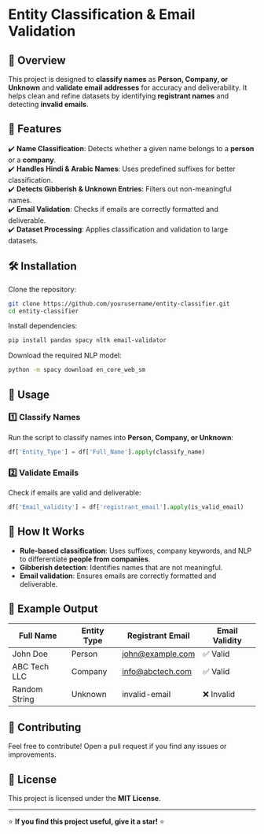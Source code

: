 




# Entity Classification & Email Validation  

## 📌 Overview  
This project is designed to **classify names** as **Person, Company, or Unknown** and **validate email addresses** for accuracy and deliverability. It helps clean and refine datasets by identifying **registrant names** and detecting **invalid emails**.  

## 🚀 Features  
✔️ **Name Classification**: Detects whether a given name belongs to a **person** or a **company**.  
✔️ **Handles Hindi & Arabic Names**: Uses predefined suffixes for better classification.  
✔️ **Detects Gibberish & Unknown Entries**: Filters out non-meaningful names.  
✔️ **Email Validation**: Checks if emails are correctly formatted and deliverable.  
✔️ **Dataset Processing**: Applies classification and validation to large datasets.  

## 🛠️ Installation  
Clone the repository:  
```bash
git clone https://github.com/yourusername/entity-classifier.git
cd entity-classifier
```
Install dependencies:  
```bash
pip install pandas spacy nltk email-validator
```
Download the required NLP model:  
```bash
python -m spacy download en_core_web_sm
```

## 📂 Usage  
### 1️⃣ **Classify Names**  
Run the script to classify names into **Person, Company, or Unknown**:  
```python
df['Entity_Type'] = df['Full_Name'].apply(classify_name)
```

### 2️⃣ **Validate Emails**  
Check if emails are valid and deliverable:  
```python
df['Email_validity'] = df['registrant_email'].apply(is_valid_email)
```

## 🔎 How It Works  
- **Rule-based classification**: Uses suffixes, company keywords, and NLP to differentiate **people from companies**.  
- **Gibberish detection**: Identifies names that are not meaningful.  
- **Email validation**: Ensures emails are correctly formatted and deliverable.  

## 📌 Example Output  
| Full Name        | Entity Type | Registrant Email      | Email Validity |
|------------------|------------|-----------------------|---------------|
| John Doe        | Person     | john@example.com     | ✅ Valid |
| ABC Tech LLC    | Company    | info@abctech.com     | ✅ Valid |
| Random String   | Unknown    | invalid-email        | ❌ Invalid |

## 🤝 Contributing  
Feel free to contribute! Open a pull request if you find any issues or improvements.  

## 📜 License  
This project is licensed under the **MIT License**.  

---

⭐ **If you find this project useful, give it a star!** ⭐
```
